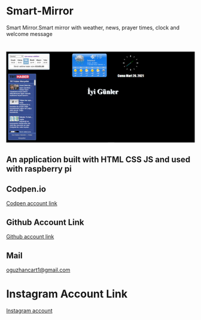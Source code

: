 # Smart-Mirror
Smart Mirror.Smart mirror with weather, news, prayer times, clock and welcome message
#
<img src="smart.png">


## An application built with HTML CSS JS and used with raspberry pi




## Codpen.io
[Codpen account link](https://codepen.io/oguzhan1881)
## Github Account Link
[Github account link](https://github.com/oguzhan18)
## Mail
oguzhancart1@gmail.com
# Instagram Account Link
[Instagram account](https://www.instagram.com/oguzhan_cart/)
